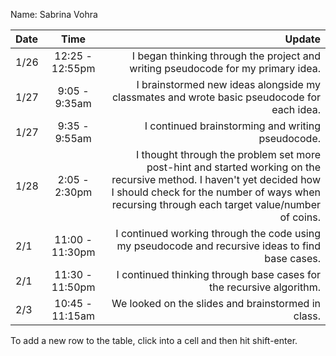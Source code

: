 Name: Sabrina Vohra

| Date |      Time       |                                                                                                                                                                                                                  Update |
|:-----|:---------------:|------------------------------------------------------------------------------------------------------------------------------------------------------------------------------------------------------------------------:|
| 1/26 | 12:25 - 12:55pm |                                                                                                                                        I began thinking through the project and writing pseudocode for my primary idea. |
| 1/27 |  9:05 - 9:35am  |                                                                                                                              I brainstormed new ideas alongside my classmates and wrote basic pseudocode for each idea. |
| 1/27 |  9:35 - 9:55am  |                                                                                                                                                                       I continued brainstorming and writing pseudocode. |
| 1/28 |  2:05 - 2:30pm  | I thought through the problem set more post-hint and started working on the recursive method. I haven't yet decided how I should check for the number of ways when recursing through each target value/number of coins. |
| 2/1  | 11:00 - 11:30pm |                                                                                                                        I continued working through the code using my pseudocode and recursive ideas to find base cases. |
| 2/1  | 11:30 - 11:50pm |                                                                                                                                                    I continued thinking through base cases for the recursive algorithm. |
| 2/3  | 10:45 - 11:15am |                                                                                                                                                                      We looked on the slides and brainstormed in class. |


To add a new row to the table, click into a cell and then hit shift-enter.
